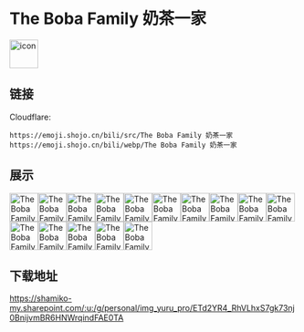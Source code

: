 # The Boba Family 奶茶一家
<img src="https://emoji.shojo.cn/bili/src/The Boba Family 奶茶一家/icon.png" width="50" height="50" alt="icon">

## 链接
Cloudflare:
```
https://emoji.shojo.cn/bili/src/The Boba Family 奶茶一家
https://emoji.shojo.cn/bili/webp/The Boba Family 奶茶一家
```
## 展示
<img src="https://emoji.shojo.cn/bili/src/The Boba Family 奶茶一家/The Boba Family 奶茶一家-星星眼.png" width="50" height="50" alt="The Boba Family 奶茶一家-星星眼"><img src="https://emoji.shojo.cn/bili/src/The Boba Family 奶茶一家/The Boba Family 奶茶一家-抱抱.png" width="50" height="50" alt="The Boba Family 奶茶一家-抱抱"><img src="https://emoji.shojo.cn/bili/src/The Boba Family 奶茶一家/The Boba Family 奶茶一家-爱.png" width="50" height="50" alt="The Boba Family 奶茶一家-爱"><img src="https://emoji.shojo.cn/bili/src/The Boba Family 奶茶一家/The Boba Family 奶茶一家-哭哭.png" width="50" height="50" alt="The Boba Family 奶茶一家-哭哭"><img src="https://emoji.shojo.cn/bili/src/The Boba Family 奶茶一家/The Boba Family 奶茶一家-晚安.png" width="50" height="50" alt="The Boba Family 奶茶一家-晚安"><img src="https://emoji.shojo.cn/bili/src/The Boba Family 奶茶一家/The Boba Family 奶茶一家-哈哈哈.png" width="50" height="50" alt="The Boba Family 奶茶一家-哈哈哈"><img src="https://emoji.shojo.cn/bili/src/The Boba Family 奶茶一家/The Boba Family 奶茶一家-惊.png" width="50" height="50" alt="The Boba Family 奶茶一家-惊"><img src="https://emoji.shojo.cn/bili/src/The Boba Family 奶茶一家/The Boba Family 奶茶一家-摸摸.png" width="50" height="50" alt="The Boba Family 奶茶一家-摸摸"><img src="https://emoji.shojo.cn/bili/src/The Boba Family 奶茶一家/The Boba Family 奶茶一家-加油.png" width="50" height="50" alt="The Boba Family 奶茶一家-加油"><img src="https://emoji.shojo.cn/bili/src/The Boba Family 奶茶一家/The Boba Family 奶茶一家-打你.png" width="50" height="50" alt="The Boba Family 奶茶一家-打你"><img src="https://emoji.shojo.cn/bili/src/The Boba Family 奶茶一家/The Boba Family 奶茶一家-呜呜.png" width="50" height="50" alt="The Boba Family 奶茶一家-呜呜"><img src="https://emoji.shojo.cn/bili/src/The Boba Family 奶茶一家/The Boba Family 奶茶一家-乖巧.png" width="50" height="50" alt="The Boba Family 奶茶一家-乖巧"><img src="https://emoji.shojo.cn/bili/src/The Boba Family 奶茶一家/The Boba Family 奶茶一家-好耶.png" width="50" height="50" alt="The Boba Family 奶茶一家-好耶"><img src="https://emoji.shojo.cn/bili/src/The Boba Family 奶茶一家/The Boba Family 奶茶一家-耶.png" width="50" height="50" alt="The Boba Family 奶茶一家-耶"><img src="https://emoji.shojo.cn/bili/src/The Boba Family 奶茶一家/The Boba Family 奶茶一家-哦.png" width="50" height="50" alt="The Boba Family 奶茶一家-哦">

## 下载地址

https://shamiko-my.sharepoint.com/:u:/g/personal/img_yuru_pro/ETd2YR4_RhVLhxS7gk73nj0BnijvmBR6HNWrqindFAE0TA